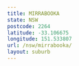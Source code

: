 ```yaml
---
title: MIRRABOOKA
state: NSW
postcode: 2264
latitude: -33.106675
longitude: 151.533807
url: /nsw/mirrabooka/
layout: suburb
---
```

